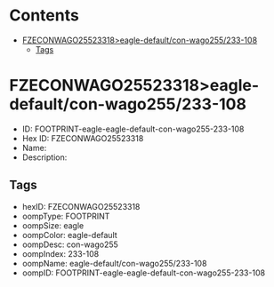



Contents
========

* [FZECONWAGO25523318>eagle-default/con-wago255/233-108](#fzeconwago25523318eagle-defaultcon-wago255233-108)
	* [Tags](#tags)

# FZECONWAGO25523318>eagle-default/con-wago255/233-108

- ID: FOOTPRINT-eagle-eagle-default-con-wago255-233-108
- Hex ID: FZECONWAGO25523318
- Name: 
- Description: 

## Tags

- hexID: FZECONWAGO25523318
- oompType: FOOTPRINT
- oompSize: eagle
- oompColor: eagle-default
- oompDesc: con-wago255
- oompIndex: 233-108
- oompName: eagle-default/con-wago255/233-108
- oompID: FOOTPRINT-eagle-eagle-default-con-wago255-233-108
